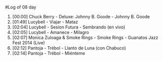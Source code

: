 #Log of 08 day

1. [00:00] Chuck Berry - Deluxe: Johnny B. Goode - Johnny B. Goode
1. [01:49] Lucybell - Viajar - Mataz
1. [02:04] Lucybell - Sesion Futura - Sembrando (en vivo)
1. [02:05] Lucybell - Amanece - Milagro
1. [02:07] Monica Zuloaga & Smoke Rings - Smoke Rings - Guanatos Jazz Fest 2014 (Live)
1. [02:12] Pantoja - Trébol - Llanto de Luna (con Chabuco)
1. [02:14] Pantoja - Trébol - Miénteme
